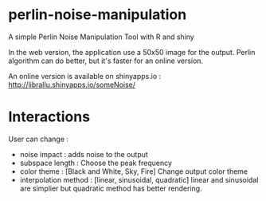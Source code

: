 perlin-noise-manipulation
=========================

A simple Perlin Noise Manipulation Tool with R and shiny

In the web version, the application use a 50x50 image for the output. Perlin 
algorithm can do better, but it's faster for an online version.

An online version is available on shinyapps.io : http://librallu.shinyapps.io/someNoise/

Interactions
============

User can change :
 - noise impact : adds noise to the output
 - subspace length : Choose the peak frequency
 - color theme : [Black and White, Sky, Fire] Change output color theme
 - interpolation method : [linear, sinusoidal, quadratic] linear and sinusoidal are simplier but quadratic method has better rendering.
 